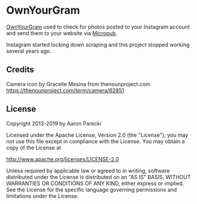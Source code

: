 OwnYourGram
===========

[OwnYourGram](https://ownyourgram.com) used to check for photos posted to your Instagram account and send them to your website via [Micropub](https://micropub.net).

Instagram started locking down scraping and this project stopped working several years ago.


## Credits

Camera icon by Gracelle Mesina from thenounproject.com
https://thenounproject.com/term/camera/62851

## License

Copyright 2013-2019 by Aaron Parecki

Licensed under the Apache License, Version 2.0 (the "License");
you may not use this file except in compliance with the License.
You may obtain a copy of the License at

http://www.apache.org/licenses/LICENSE-2.0

Unless required by applicable law or agreed to in writing, software
distributed under the License is distributed on an "AS IS" BASIS,
WITHOUT WARRANTIES OR CONDITIONS OF ANY KIND, either express or implied.
See the License for the specific language governing permissions and
limitations under the License.

